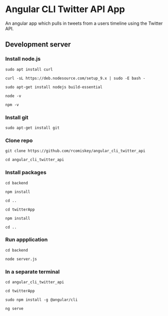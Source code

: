 # Angular CLI Twitter API App

An angular app which pulls in tweets from a users timeline using the Twitter API.

## Development server

### Install node.js

`sudo apt install curl`

`curl -sL https://deb.nodesource.com/setup_9.x | sudo -E bash -`

`sudo apt-get install nodejs build-essential`

`node -v`

`npm -v`


### Install git

`sudo apt-get install git`


### Clone repo

`git clone https://github.com/rcomiskey/angular_cli_twitter_api`

`cd angular_cli_twitter_api`


### Install packages

`cd backend`

`npm install`

`cd ..`

`cd twitterApp`

`npm install`

`cd ..`


### Run appplication

`cd backend`

`node server.js`


### In a separate terminal

`cd angular_cli_twitter_api`

`cd twitterApp`

`sudo npm install -g @angular/cli`

`ng serve`

